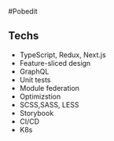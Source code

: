 #Pobedit

## Techs
- TypeScript, Redux, Next.js
- Feature-sliced design
- GraphQL
- Unit tests
- Module federation
- Optimizstion
- SCSS,SASS, LESS
- Storybook
- CI/CD
- K8s
